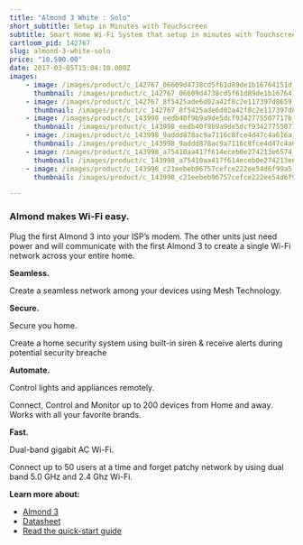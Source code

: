 ```yaml
---
title: "Almond 3 White : Solo"
short_subtitle: Setup in Minutes with Touchscreen
subtitle: Smart Home Wi-Fi System that setup in minutes with Touchscreen
cartloom_pid: 142767
slug: almond-3-white-solo
price: "10,500.00"
date: 2017-03-05T15:04:10.000Z
images:
    - image: /images/product/c_142767_06609d4738cd5f61d89de1b16764151d_orig.jpg
      thumbnail: /images/product/c_142767_06609d4738cd5f61d89de1b16764151d_thumb.jpg
    - image: /images/product/c_142767_8f5425ade6d02a42f8c2e117397d8659_orig.jpg
      thumbnail: /images/product/c_142767_8f5425ade6d02a42f8c2e117397d8659_thumb.jpg
    - image: /images/product/c_143998_eedb40f9b9a9de5dcf9342775507717b_orig.jpg
      thumbnail: /images/product/c_143998_eedb40f9b9a9de5dcf9342775507717b_thumb.jpg
    - image: /images/product/c_143998_9addd878ac9a7116c8fce4d47c4a616a_orig.png
      thumbnail: /images/product/c_143998_9addd878ac9a7116c8fce4d47c4a616a_thumb.png
    - image: /images/product/c_143998_a75410aa417f614eceb0e274213e6574_orig.png
      thumbnail: /images/product/c_143998_a75410aa417f614eceb0e274213e6574_thumb.png
    - image: /images/product/c_143998_c21eebeb96757cefce222ee54d6f99a5_orig.png
      thumbnail: /images/product/c_143998_c21eebeb96757cefce222ee54d6f99a5_thumb.png

---
```

### Almond makes Wi-Fi easy.

Plug the first Almond 3 into your ISP’s modem. The other units just need power and will communicate with the first Almond 3 to create a single Wi-Fi network across your entire home.

**Seamless.**

Create a seamless network among your devices using Mesh Technology.

**Secure.**

Secure you home.

Create a home security system using built-in siren & receive alerts during potential security breache

**Automate.**

Control lights and appliances remotely.

Connect, Control and Monitor up to 200 devices from Home and away. Works with all your favorite brands.

**Fast.**

Dual-band gigabit AC Wi-Fi.

Connect up to 50 users at a time and forget patchy network by using dual band 5.0 GHz and 2.4 Ghz Wi-Fi.

**Learn more about:**

- [Almond 3](https://www.securifi.com/rg/almond3)
- [Datasheet](https://d1ps2o5uupey1c.cloudfront.net/wp-content/uploads/almond3-datasheet-v2.pdf)
-  [Read the quick-start guide](https://firmware.securifi.com/AL1/AlmondQuickGuide.pdf)
